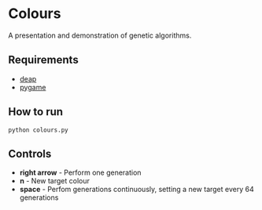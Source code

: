 # Colours
A presentation and demonstration of genetic algorithms.

## Requirements
 - [deap](https://github.com/DEAP/deap "DEAP on Github")
 - [pygame](https://github.com/pygame/pygame "Pygame on Github")

## How to run
```
python colours.py
```

## Controls
 - __right arrow__ - Perform one generation
 - __n__ - New target colour
 - __space__ - Perfom generations continuously, setting a new target every 64 generations
